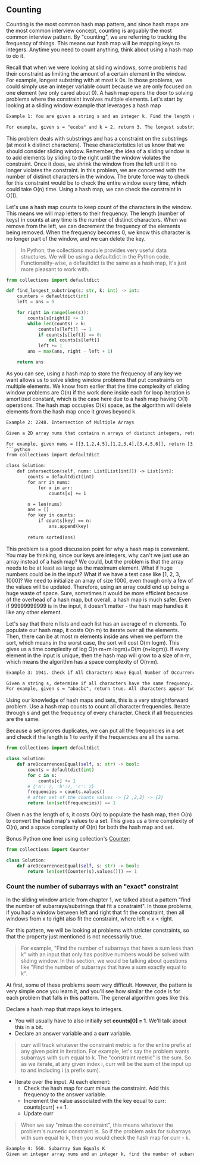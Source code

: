 ## Counting

Counting is the most common hash map pattern, and since hash maps are the most common interview concept, counting is arguably the most common interview pattern. By "counting", we are referring to tracking the frequency of things. This means our hash map will be mapping keys to integers. Anytime you need to count anything, think about using a hash map to do it.

Recall that when we were looking at sliding windows, some problems had their constraint as limiting the amount of a certain element in the window. For example, longest substring with at most k 0s. In those problems, we could simply use an integer variable count because we are only focused on one element (we only cared about 0). A hash map opens the door to solving problems where the constraint involves multiple elements. Let's start by looking at a sliding window example that leverages a hash map

```html
Example 1: You are given a string s and an integer k. Find the length of the longest substring that contains at most k distinct characters.

For example, given s = "eceba" and k = 2, return 3. The longest substring with at most 2 distinct characters is "ece".
```

This problem deals with substrings and has a constraint on the substrings (at most k distinct characters). These characteristics let us know that we should consider sliding window. Remember, the idea of a sliding window is to add elements by sliding to the right until the window violates the constraint. Once it does, we shrink the window from the left until it no longer violates the constraint. In this problem, we are concerned with the number of distinct characters in the window. The brute force way to check for this constraint would be to check the entire window every time, which could take O(n) time. Using a hash map, we can check the constraint in O(1).

Let's use a hash map counts to keep count of the characters in the window. This means we will map letters to their frequency. The length (number of keys) in counts at any time is the number of distinct characters. When we remove from the left, we can decrement the frequency of the elements being removed. When the frequency becomes 0, we know this character is no longer part of the window, and we can delete the key.

>In Python, the collections module provides very useful data structures. We will be using a defaultdict in the Python code. Functionality-wise, a defaultdict is the same as a hash map, it's just more pleasant to work with.

```python
from collections import defaultdict

def find_longest_substring(s: str, k: int) -> int:
    counters = defaultdict(int)
    left = ans = 0

    for right in range(len(s)):
        counts[s[right]] += 1
        while len(counts) > k:
            counts[s[left]] -= 1
            if counts[s[left]] == 0:
                del counts[s[left]]
            left += 1
        ans = max(ans, right - left + 1)

    return ans

```

As you can see, using a hash map to store the frequency of any key we want allows us to solve sliding window problems that put constraints on multiple elements. We know from earlier that the time complexity of sliding window problems are O(n) if the work done inside each for loop iteration is amortized constant, which is the case here due to a hash map having O(1) operations. The hash map occupies O(k) space, as the algorithm will delete elements from the hash map once it grows beyond k.

```html
Example 2: 2248. Intersection of Multiple Arrays

Given a 2D array nums that contains n arrays of distinct integers, return a sorted array containing all the numbers that appear in all n arrays.

For example, given nums = [[3,1,2,4,5],[1,2,3,4],[3,4,5,6]], return [3, 4]. 3 and 4 are the only numbers that are in all arrays.
```python
from collections import defaultdict

class Solution:
    def intersection(self, nums: List[List[int]]) -> List[int]:
        counts = defaultdict(int)
        for arr in nums:
            for x in arr:
                counts[x] += 1

        n = len(nums)
        ans = []
        for key in counts:
            if counts[key] == n:
                ans.append(key)
        
        return sorted(ans)
```

This problem is a good discussion point for why a hash map is convenient. You may be thinking, since our keys are integers, why can't we just use an array instead of a hash map? We could, but the problem is that the array needs to be at least as large as the maximum element. What if huge numbers could be in the input? What if we have a test case like [1, 2, 3, 1000]? We need to initialize an array of size 1000, even though only a few of the values will be updated. Therefore, using an array could end up being a huge waste of space. Sure, sometimes it would be more efficient because of the overhead of a hash map, but overall, a hash map is much safer. Even if 99999999999 is in the input, it doesn't matter - the hash map handles it like any other element.

Let's say that there n lists and each list has an average of m elements. To populate our hash map, it costs O(n⋅m) to iterate over all the elements. Then, there can be at most m elements inside ans when we perform the sort, which means in the worst case, the sort will cost O(m⋅logm). This gives us a time complexity of log O(n⋅m+m⋅logm)=O(m⋅(n+logm)). If every element in the input is unique, then the hash map will grow to a size of n⋅m, which means the algorithm has a space complexity of O(n⋅m).

```html
Example 3: 1941. Check if All Characters Have Equal Number of Occurrences

Given a string s, determine if all characters have the same frequency.
For example, given s = "abacbc", return true. All characters appear twice. Given s = "aaabb", return false. "a" appears 3 times, "b" appears 2 times. 3 != 2.
```

Using our knowledge of hash maps and sets, this is a very straightforward problem. Use a hash map counts to count all character frequencies. Iterate through s and get the frequency of every character. Check if all frequencies are the same.

Because a set ignores duplicates, we can put all the frequencies in a set and check if the length is 1 to verify if the frequencies are all the same.

```python
from collections import defaultdict

class Solution:
    def areOccurrencesEqual(self, s: str) -> bool:
        counts = defaultdict(int)
        for c in s:
            counts[c] += 1
        # {'a': 2, 'b':2, 'c': 2}
        frequencies = counts.values() 
        # after set of the counts values -> {2 ,2,2} -> {2}
        return len(set(frequencies)) == 1
```
Given n as the length of s, it costs O(n) to populate the hash map, then O(n) to convert the hash map's values to a set. This gives us a time complexity of O(n), and a space complexity of O(n) for both the hash map and set.

Bonus Python one liner using collection's [Counter](https://docs.python.org/3/library/collections.html#collections.Counter):

```python
from collections import Counter

class Solution:
    def areOccurrencesEqual(self, s: str) -> bool:
        return len(set(Counter(s).values())) == 1
```

### Count the number of subarrays with an "exact" constraint

In the sliding window article from chapter 1, we talked about a pattern "find the number of subarrays/substrings that fit a constraint". In those problems, if you had a window between left and right that fit the constraint, then all windows from x to right also fit the constraint, where left < x < right.

For this pattern, we will be looking at problems with stricter constraints, so that the property just mentioned is not necessarily true.

>For example, "Find the number of subarrays that have a sum less than k" with an input that only has positive numbers would be solved with sliding window. In this section, we would be talking about questions like "Find the number of subarrays that have a sum exactly equal to k".


At first, some of these problems seem very difficult. However, the pattern is very simple once you learn it, and you'll see how similar the code is for each problem that falls in this pattern. The general algorithm goes like this:

Declare a hash map that maps keys to integers.

* You will usually have to also initially set **counts[0] = 1**. We'll talk about this in a bit.
* Declare an answer variable and a **curr** variable.


>curr will track whatever the constraint metric is for the entire prefix at any given point in iteration. For example, let's say the problem wants subarrays with sum equal to k. The "constraint metric" is the sum. So as we iterate, at any given index i, curr will be the sum of the input up to and including i (a prefix sum).

* Iterate over the input. At each element:
    - Check the hash map for curr minus the constraint. Add this frequency to the answer variable.
    - Increment the value associated with the key equal to curr: counts[curr] += 1.
    - Update curr

>When we say "minus the constraint", this means whatever the problem's numeric constraint is. So if the problem asks for subarrays with sum equal to k, then you would check the hash map for curr - k.

```html
Example 4: 560. Subarray Sum Equals K
Given an integer array nums and an integer k, find the number of subarrays whose sum is equal to k.
```

